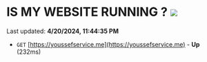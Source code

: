 # IS MY WEBSITE RUNNING ? [![](https://img.shields.io/static/v1?label=Sponsor&message=%E2%9D%A4&logo=GitHub&color=%23fe8e86)](https://github.com/sponsors/<username>)

Last updated: **4/20/2024, 11:44:35 PM**

- `GET` [https://youssefservice.me](https://youssefservice.me) - **Up** (232ms)
